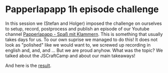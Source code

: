 # Papperlapapp 1h episode challenge

In this session we (Stefan and Holger) imposed the challenge on ourselves to setup, record, postprocess and publish an episode of our Youtube channel [Papperlapapp - Spaß mit Klammern](https://www.youtube.com/@papperlapapp-dev). This is something that usually takes days for us.
To our own suprise we managed to do this! It does not look as "polished" like we would want to, we screwed up recording in english and, and, and ... But we are proud anyhow.
What was the topic? We talked about the JSCraftCamp and about our main takeaways!

And here is the [result](https://www.youtube.com/watch?v=wTWsOSj3A4g).